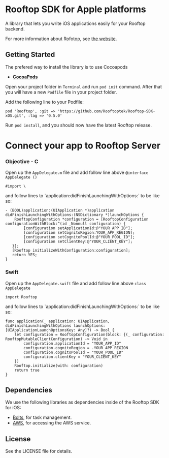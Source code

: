 # Rooftop SDK for Apple platforms

A library that lets you write iOS applications easily for your Rooftop backend.

For more information about Rofotop, see [the website](https://www.rftp.io).

## Getting Started

The prefered way to install the library is to use Cocoapods

- **[CocoaPods](https://cocoapods.org)**

Open your project folder in `Terminal` and run `pod init` command. After that you will have a new `Podfile` file in your project folder.

Add the following line to your Podfile:

```
pod 'Rooftop', :git => 'https://github.com/Rooftoptek/Rooftop-SDK-xOS.git', :tag => '0.5.0'
```
Run `pod install`, and you should now have the latest Rooftop release.

# Connect your app to Rooftop Server

### Objective - C

Open up the `AppDelegate.m` file and add follow line above `@interface AppDelegate ()`
<pre><code class="objectivec">#import \<Rooftop/Rooftop.h></code></pre> and follow lines to `application:didFinishLaunchingWithOptions:` to be like so:

<pre><code class="objectivec">- (BOOL)application:(UIApplication *)application didFinishLaunchingWithOptions:(NSDictionary *)launchOptions {
    RooftopConfiguration *configuration = [RooftopConfiguration configurationWithBlock:^(id<RooftopMutableClientConfiguration> _Nonnull configuration) {
        [configuration setApplicationId:@"YOUR_APP_ID"];
        [configuration setCognitoRegion:YOUR_APP_REGION];
        [configuration setCognitoPoolId:@"YOUR_POOL_ID"];
        [configuration setClientKey:@"YOUR_CLIENT_KEY"];
   }];
   [Rooftop initializeWithConfiguration:configuration];
   return YES;
}
</code></pre>

### Swift
Open up the `AppDelegate.swift` file and add follow line above `class AppDelegate`
<pre><code class="swift">import Rooftop</code></pre> and follow lines to `application:didFinishLaunchingWithOptions:` to be like so:

<pre><code class="swift">func application(_ application: UIApplication, didFinishLaunchingWithOptions launchOptions: [UIApplicationLaunchOptionsKey: Any]?) -> Bool {
	let configuration = RooftopConfiguration(block: {(_ configuration: RooftopMutableClientConfiguration) -> Void in
		configuration.applicationId = "YOUR_APP_ID"
		configuration.cognitoRegion = .YOUR_APP_REGION
		configuration.cognitoPoolId = "YOUR_POOL_ID"
		configuration.clientKey = "YOUR_CLIENT_KEY"
	})
	Rooftop.initialize(with: configuration)
	return true
}
</code></pre>


## Dependencies

We use the following libraries as dependencies inside of the Rooftop SDK for iOS:

- [Bolts](https://github.com/BoltsFramework), for task management.
- [AWS](https://github.com/aws/aws-sdk-ios), for accessing the AWS service.

## License

See the LICENSE file for details.